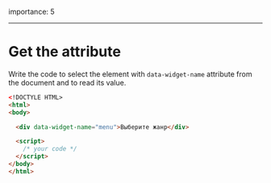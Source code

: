 importance: 5

---

# Get the attribute

Write the code to select the element with `data-widget-name` attribute from the document and to read its value.

```html run
<!DOCTYLE HTML>
<html>
<body>

  <div data-widget-name="menu">Выберите жанр</div>

  <script>
    /* your code */
  </script>
</body>
</html>
```

